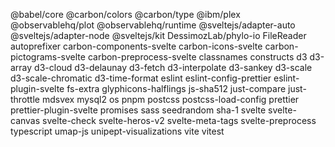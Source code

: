 @babel/core
@carbon/colors
@carbon/type
@ibm/plex
@observablehq/plot
@observablehq/runtime
@sveltejs/adapter-auto
@sveltejs/adapter-node
@sveltejs/kit
DessimozLab/phylo-io
FileReader
autoprefixer
carbon-components-svelte
carbon-icons-svelte
carbon-pictograms-svelte
carbon-preprocess-svelte
classnames
constructs
d3
d3-array
d3-cloud
d3-delaunay
d3-fetch
d3-interpolate
d3-sankey
d3-scale
d3-scale-chromatic
d3-time-format
eslint
eslint-config-prettier
eslint-plugin-svelte
fs-extra
glyphicons-halflings
js-sha512
just-compare
just-throttle
mdsvex
mysql2
os
pnpm
postcss
postcss-load-config
prettier
prettier-plugin-svelte
promises
sass
seedrandom
sha-1
svelte
svelte-canvas
svelte-check
svelte-heros-v2
svelte-meta-tags
svelte-preprocess
typescript
umap-js
unipept-visualizations
vite
vitest